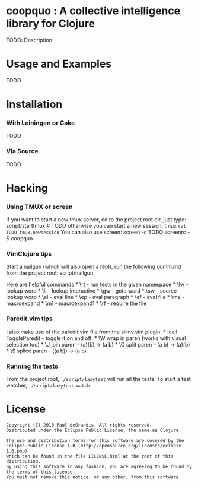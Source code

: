 
coopquo : A collective intelligence library for Clojure
=======================================================

TODO: Description



Usage and Examples
==================

TODO



Installation
============

### With Leiningen or Cake

TODO

### Via Source

TODO



Hacking
=======

### Using TMUX or screen

If you want to start a new tmux server, cd to the project root dir, just type:
    script/starttmux # TODO
otherwise you can start a new session:
    tmux `cat TODO.tmux.newsession`
You can also use screen:
    screen -c TODO.screenrc -S coopquo


### VimClojure tips

Start a nailgun (which will also open a repl),
run the following command from the project root:
    script/nailgun

Here are helpful commands
    * \rt - run tests in the given namespace
    * \lw - lookup word
    * \li - lookup interactive
    * \gw - goto word
    * \sw - source lookup word
    * \el - eval line
    * \ep - eval paragraph
    * \ef - eval file
    * \me - macroexpand
    * \m1 - macroexpand1
    * \rf - require the file

### Paredit.vim tips

I also make use of the paredit.vim file from the slimv.vim plugin.
    * :call ToggleParedit - toggle it on and off.
    * \W wrap in paren (works with visual selection too)
    * \J join paren - (a)(b) -> (a b)
    * \O split paren - (a b) -> (a)(b)
    * \S splice paren - ((a b)) -> (a b)

### Running the tests

From the project root, `./script/lazytest` will run all the tests.
To start a test watcher, `./script/lazytest-watch`


License
=======

    Copyright (C) 2010 Paul deGrandis. All rights reserved.
    Distributed under the Eclipse Public License, the same as Clojure.
	
	The use and distribution terms for this software are covered by the 
	Eclipse Public License 1.0 (http://opensource.org/licenses/eclipse-1.0.php) 
	which can be found in the file LICENSE.html at the root of this distribution. 
	By using this software in any fashion, you are agreeing to be bound by the terms of this license. 
	You must not remove this notice, or any other, from this software.

